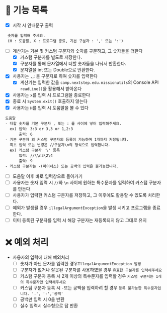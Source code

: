 # 🔧 기능 목록
- [X] 시작 시 안내문구 출력
```
 숫자를 입력해 주세요.
 (H : 도움말, X : 프로그램 종료, 기본 구분자 : ',' 또는 ':')
```
- [ ] 계산기는 기본 및 커스텀 구분자와 숫자를 구분하고, 그 숫자들을 더한다
  - [x] 커스텀 구분자를 별도로 저장한다.
  - [x] 구분자를 통해 문자열에서 더할 숫자들을 나눠서 반환한다.
  - [x] 문자열을 int 또는 Double으로 반환한다.
- [X] 사용자는 `,`,`:`을 구분자로 하여 숫자를 입력한다
  - [X] 계산기는 입력한 값을 `camp.nextstep.edu.missionutils`의 Console API `readLine()`을 활용해서 받아온다 
- [x] 사용자는 `x`를 입력 시 프로그램을 종료한다
- [X] 종료 시 `System.exit()` 호출하지 않는다
- [x] 사용자는 `H`를 입력 시 도움말을 볼 수 있다
```
도움말
- 더할 숫자를 기본 구분자 , 또는 : 를 사이에 넣어 입력해주세요.
  ex) 입력: 3:3 or 3,3 or 1,2:3
      출력: 6 
- 기본 구분자 외 커스텀 구분자의 등록이 가능하며 1개까지 저장됩니다.
  최초 입력 또는 변경은 //구분자\n의 형식으로 입력합니다.
  ex) 커스텀 구분자 '\' 등록 
      입력: //\\n3\2\4 
      출력: 9
- 커스텀 구분자는 -(마이너스) 또는 공백의 입력은 불가능합니다.
```
  - [ ] 도움말 이후 바로 입력창으로 돌아가기
- [ ] 사용자는 숫자 입력 시 `//`와 `\n` 사이에 원하는 특수문자를 입력하여 커스텀 구분자를 만든다
- [ ] 사용자가 입력한 커스텀 구분자를 저장하고, 그 이후에도 활용할 수 있도록 처리한다.
- [ ] 예외가 발생될 경우 `illegalArgumentException`을 발생 시키고 프로그램을 종료한다.
- [ ] 이미 등록된 구분자를 입력 시 해당 구분자는 재등록되지 않고 그대로 유지

# ❌ 예외 처리
- 사용자의 입력에 대해 예외처리
  - [ ] 숫자가 아닌 문자를 입력한 경우`IllegalArgumentException 발생`
  - [ ] 구분자가 없거나 잘못된 구분자를 사용하였을 경우
  `유효한 구분자를 입력해주세요`
  - [ ] 커스텀 구분자 등록 시 2개 이상의 특수문자를 입력할 경우
  `커스텀 구분자는 1개의 특수문자만 입력해주세요`
  - [ ] 커스텀 구분자 등록 시 `-`또는 공백을 입력하려 할 경우
  `등록 불가능한 특수문자입니다. '.', '-','공백'`
  - [ ] 공백만 입력 시 0을 반환
  - [ ] 실수 입력시 실수형으로 답 반환
